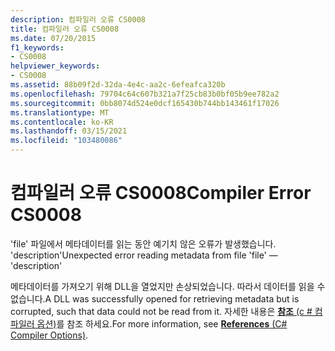 ```yaml
---
description: 컴파일러 오류 CS0008
title: 컴파일러 오류 CS0008
ms.date: 07/20/2015
f1_keywords:
- CS0008
helpviewer_keywords:
- CS0008
ms.assetid: 88b09f2d-32da-4e4c-aa2c-6efeafca320b
ms.openlocfilehash: 79704c64c607b321a7f25cb83b0bf05b9ee782a2
ms.sourcegitcommit: 0bb8074d524e0dcf165430b744bb143461f17026
ms.translationtype: MT
ms.contentlocale: ko-KR
ms.lasthandoff: 03/15/2021
ms.locfileid: "103480086"
---
```

# <a name="compiler-error-cs0008"></a><span data-ttu-id="3cc84-103">컴파일러 오류 CS0008</span><span class="sxs-lookup"><span data-stu-id="3cc84-103">Compiler Error CS0008</span></span>

<span data-ttu-id="3cc84-104">'file' 파일에서 메타데이터를 읽는 동안 예기치 않은 오류가 발생했습니다. 'description'</span><span class="sxs-lookup"><span data-stu-id="3cc84-104">Unexpected error reading metadata from file 'file' — 'description'</span></span>  
  
 <span data-ttu-id="3cc84-105">메타데이터를 가져오기 위해 DLL을 열었지만 손상되었습니다. 따라서 데이터를 읽을 수 없습니다.</span><span class="sxs-lookup"><span data-stu-id="3cc84-105">A DLL was successfully opened for retrieving metadata but is corrupted, such that data could not be read from it.</span></span> <span data-ttu-id="3cc84-106">자세한 내용은 [ **참조** (c # 컴파일러 옵션)](../language-reference/compiler-options/inputs.md#references)를 참조 하세요.</span><span class="sxs-lookup"><span data-stu-id="3cc84-106">For more information, see [**References** (C# Compiler Options)](../language-reference/compiler-options/inputs.md#references).</span></span>
